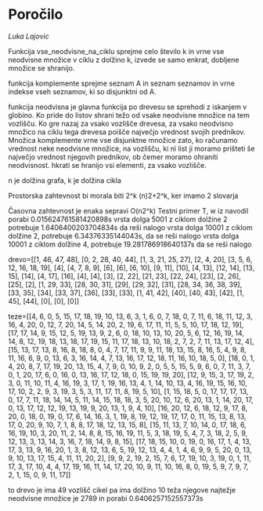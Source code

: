 # Poročilo

*Luka Lajovic*

Funkcija vse_neodvisne_na_ciklu sprejme celo število k in vrne vse neodvisne množice
v ciklu z dolžino k, izvede se samo enkrat, dobljene množice se shranijo.

funkcija komplemente sprejme seznam A in seznam seznamov in vrne indekse vseh seznamov, ki so disjunktni od A.

funkcija neodvisna je glavna funkcija po drevesu se sprehodi z iskanjem v globino.
Ko pride do listov shrani težo od vsake neodvisne množice na tem vozlišču.
Ko gre nazaj za vsako vozlišče drevesa, za vsako neodvisno množico na ciklu tega drevesa poišče največjo vrednost
svojih prednikov. Množica komplemente vrne vse disjunktne množice zato,
ko računamo vrednost neke neodvisne množice, na vozlišču, ki ni list ji moramo prišteti še največjo vrednost njegovih prednikov, ob čemer moramo ohraniti neodvisnost. hkrati se hranijo vsi elementi, za vsako vozlišče.

n je dolžina grafa, k je dolžina cikla

Prostorska zahtevnost bi morala biti 2^k  (n)2+2^k, ker imamo 2 slovarja 

Časovna zahtevnost je enaka sepravi O(n2^k) 
Testni primer
T, w iz navodil porabi 0.015624761581420898s
vrsta dolga 5001 z ciklom dolžine 2 potrebuje 1.6406400203704834s da reši nalogo
vrsta dolga 10001 z ciklom dolžine 2,  potrebuje 6.34376335144043s, da se reši nalogo
vrsta dolga 10001 z ciklom dolžine 4,  potrebuje 19.281786918640137s da se reši nalogo


drevo=[[1, 46, 47, 48], [0, 2, 28, 40, 44], [1, 3, 21, 25, 27], [2, 4, 20], [3, 5, 6, 12, 16, 18, 19], [4], [4, 7, 8, 9], [6], [6], [6, 10], [9, 11], [10], [4, 13], [12, 14], [13, 15], [14], [4, 17], [16], [4], [4], [3], [2, 22], [21, 23], [22, 24], [23], [2, 26], [25], [2], [1, 29, 33], [28, 30, 31], [29], [29, 32], [31], [28, 34, 36, 38, 39], [33, 35], [34], [33, 37], [36], [33], [33], [1, 41, 42], [40], [40, 43], [42], [1, 45], [44], [0], [0], [0]]


teze=[[4, 6, 0, 5, 15, 17, 18, 19, 10, 13, 6, 3, 1, 6, 0, 7, 18, 0, 7, 11, 6, 18, 11, 12, 3, 16, 4, 20, 0, 12, 7, 20, 14, 5, 14, 20, 2, 19, 6, 17, 11, 11, 5, 5, 10, 17, 18, 12, 19], [17, 17, 14, 9, 15, 12, 5, 19, 13, 9, 2, 6, 0, 18, 10, 13, 10, 20, 5, 6, 12, 16, 19, 14, 14, 8, 12, 19, 18, 13, 18, 17, 19, 15, 11, 17, 18, 13, 10, 18, 2, 7, 2, 7, 11, 13, 17, 12, 4], [15, 13, 17, 13, 8, 16, 8, 18, 8, 0, 4, 7, 17, 11, 9, 9, 11, 18, 13, 15, 8, 16, 5, 4, 9, 8, 11, 16, 6, 9, 0, 13, 6, 3, 16, 14, 4, 7, 13, 16, 17, 12, 18, 11, 16, 10, 18, 5, 0], [18, 0, 1, 4, 20, 8, 7, 17, 19, 20, 13, 15, 4, 7, 9, 0, 10, 9, 2, 0, 5, 5, 15, 5, 9, 6, 0, 7, 11, 3, 7, 0, 1, 20, 17, 6, 0, 16, 0, 13, 16, 17, 12, 18, 0, 15, 19, 19, 20], [12, 9, 15, 3, 17, 19, 2, 3, 0, 11, 10, 11, 4, 16, 19, 3, 17, 1, 19, 16, 13, 4, 1, 14, 10, 13, 4, 16, 19, 15, 16, 10, 17, 10, 2, 2, 9, 3, 19, 3, 5, 3, 11, 17, 11, 8, 19, 5, 10], [1, 15, 18, 5, 0, 17, 17, 17, 13, 0, 17, 7, 11, 18, 14, 14, 5, 11, 14, 15, 18, 18, 3, 5, 20, 10, 12, 6, 20, 13, 1, 14, 20, 17, 0, 13, 17, 12, 12, 19, 13, 19, 9, 20, 13, 1, 9, 4, 10], [16, 20, 12, 6, 18, 12, 9, 17, 8, 20, 0, 18, 0, 19, 0, 17, 6, 14, 16, 3, 1, 19, 8, 19, 12, 19, 17, 17, 0, 11, 15, 13, 8, 13, 17, 0, 20, 9, 10, 7, 1, 8, 8, 17, 18, 12, 13, 15, 8], [15, 11, 13, 7, 10, 14, 0, 17, 18, 6, 16, 19, 10, 3, 20, 11, 2, 14, 8, 8, 15, 16, 19, 11, 5, 3, 18, 19, 5, 4, 7, 3, 18, 2, 5, 9, 12, 13, 3, 13, 14, 3, 16, 7, 18, 14, 9, 8, 15], [17, 18, 15, 10, 0, 19, 0, 16, 17, 1, 4, 13, 17, 3, 13, 9, 16, 20, 1, 3, 8, 12, 13, 6, 5, 19, 12, 13, 4, 4, 1, 4, 6, 9, 9, 5, 20, 0, 13, 9, 10, 13, 17, 15, 4, 11, 11, 20, 2], [9, 9, 2, 19, 2, 15, 7, 6, 17, 19, 10, 3, 19, 0, 1, 11, 17, 3, 17, 10, 4, 4, 17, 19, 16, 11, 14, 17, 20, 10, 9, 11, 10, 16, 8, 0, 19, 5, 9, 7, 9, 7, 2, 1, 15, 0, 9, 11, 17]]


to drevo je ima 49 vozlišč
cikel pa ima dolžino 10
teža njegove najtežje neodvisne množice je 2789
in porabi 0.6406257152557373s
